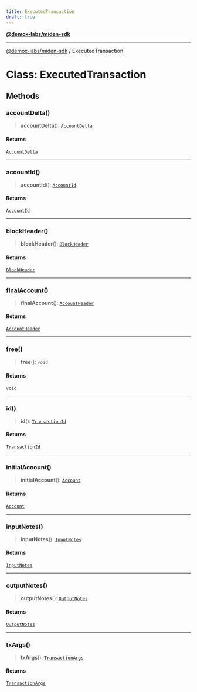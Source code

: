 ```yaml
---
title: ExecutedTransaction
draft: true
---
```


[**@demox-labs/miden-sdk**](../index)

***

[@demox-labs/miden-sdk](../index) / ExecutedTransaction

# Class: ExecutedTransaction

## Methods

### accountDelta()

> **accountDelta**(): [`AccountDelta`](AccountDelta)

#### Returns

[`AccountDelta`](AccountDelta)

***

### accountId()

> **accountId**(): [`AccountId`](AccountId)

#### Returns

[`AccountId`](AccountId)

***

### blockHeader()

> **blockHeader**(): [`BlockHeader`](BlockHeader)

#### Returns

[`BlockHeader`](BlockHeader)

***

### finalAccount()

> **finalAccount**(): [`AccountHeader`](AccountHeader)

#### Returns

[`AccountHeader`](AccountHeader)

***

### free()

> **free**(): `void`

#### Returns

`void`

***

### id()

> **id**(): [`TransactionId`](TransactionId)

#### Returns

[`TransactionId`](TransactionId)

***

### initialAccount()

> **initialAccount**(): [`Account`](Account)

#### Returns

[`Account`](Account)

***

### inputNotes()

> **inputNotes**(): [`InputNotes`](InputNotes)

#### Returns

[`InputNotes`](InputNotes)

***

### outputNotes()

> **outputNotes**(): [`OutputNotes`](OutputNotes)

#### Returns

[`OutputNotes`](OutputNotes)

***

### txArgs()

> **txArgs**(): [`TransactionArgs`](TransactionArgs)

#### Returns

[`TransactionArgs`](TransactionArgs)
